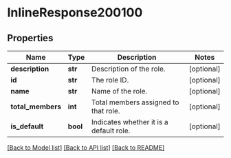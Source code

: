 # InlineResponse200100

## Properties
Name | Type | Description | Notes
------------ | ------------- | ------------- | -------------
**description** | **str** | Description of the role. | [optional] 
**id** | **str** | The role ID. | [optional] 
**name** | **str** | Name of the role. | [optional] 
**total_members** | **int** | Total members assigned to that role. | [optional] 
**is_default** | **bool** | Indicates whether it is a default role. | [optional] 

[[Back to Model list]](../README.md#documentation-for-models) [[Back to API list]](../README.md#documentation-for-api-endpoints) [[Back to README]](../README.md)

